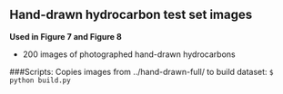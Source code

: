 ## Hand-drawn hydrocarbon test set images

**Used in Figure 7 and Figure 8**

 - 200 images of photographed hand-drawn hydrocarbons

###Scripts:
Copies images from ../hand-drawn-full/ to build dataset:
    `$ python build.py`

